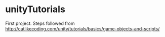 # unityTutorials
First project. Steps followed from http://catlikecoding.com/unity/tutorials/basics/game-objects-and-scripts/
